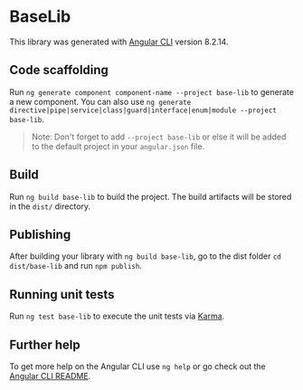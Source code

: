 # BaseLib

This library was generated with [Angular CLI](https://github.com/angular/angular-cli) version 8.2.14.

## Code scaffolding

Run `ng generate component component-name --project base-lib` to generate a new component. You can also use `ng generate directive|pipe|service|class|guard|interface|enum|module --project base-lib`.
> Note: Don't forget to add `--project base-lib` or else it will be added to the default project in your `angular.json` file. 

## Build

Run `ng build base-lib` to build the project. The build artifacts will be stored in the `dist/` directory.

## Publishing

After building your library with `ng build base-lib`, go to the dist folder `cd dist/base-lib` and run `npm publish`.

## Running unit tests

Run `ng test base-lib` to execute the unit tests via [Karma](https://karma-runner.github.io).

## Further help

To get more help on the Angular CLI use `ng help` or go check out the [Angular CLI README](https://github.com/angular/angular-cli/blob/master/README.md).
